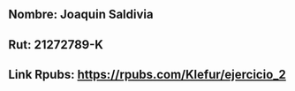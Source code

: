 ## Nombre: Joaquin Saldivia

## Rut: 21272789-K

## Link Rpubs: https://rpubs.com/Klefur/ejercicio_2
